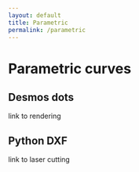 ```yaml
---
layout: default
title: Parametric
permalink: /parametric
---
```


# Parametric curves

## Desmos dots

link to rendering

## Python DXF

link to laser cutting
